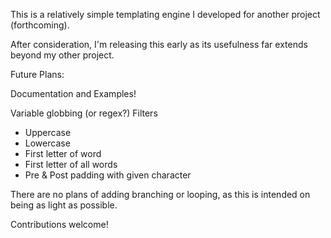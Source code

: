 This is a relatively simple templating engine I developed for another project (forthcoming).

After consideration, I'm releasing this early as its usefulness far extends beyond my other project.

Future Plans:

  Documentation and Examples!

  Variable globbing (or regex?)
  Filters
  - Uppercase
  - Lowercase
  - First letter of word
  - First letter of all words
  - Pre & Post padding with given character

There are no plans of adding branching or looping, as this is intended on being
as light as possible.

Contributions welcome!
